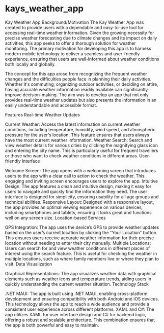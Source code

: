 # kays_weather_app
Kay Weather App Background/Motivation The Kay Weather App was created to provide users with a dependable and easy-to-use tool for accessing real-time weather information. Given the growing necessity for precise weather forecasting due to climate changes and its impact on daily activities, this app seeks to offer a thorough solution for weather monitoring. The primary motivation for developing this app is to harness modern mobile technology to deliver a seamless and user-friendly experience, ensuring that users are well-informed about weather conditions both locally and globally.

The concept for this app arose from recognizing the frequent weather changes and the difficulties people face in planning their daily activities. Whether it's commuting, organizing outdoor activities, or deciding on attire, having accurate weather information readily available can significantly improve decision-making. The aim was to develop an app that not only provides real-time weather updates but also presents the information in an easily understandable and accessible format.

Features Real-time Weather Updates

Current Weather: Access the latest information on current weather conditions, including temperature, humidity, wind speed, and atmospheric pressure for the user's location. This feature ensures that users always have the most current weather information.
Weather Search: Search and view weather details for various cities by clicking the magnifying glass icon and entering the city name. This is particularly useful for frequent travellers or those who want to check weather conditions in different areas.
User-friendly Interface

Welcome Screen: The app opens with a welcoming screen that introduces users to the app with a clear call to action to check the weather. This engaging and inviting screen encourages users to explore the app.
Intuitive Design: The app features a clean and intuitive design, making it easy for users to navigate and quickly find the information they need. The user interface is designed for simplicity, ensuring usability for all age groups and technical abilities.
Responsive Layout: Designed with a responsive layout, the app provides an optimal viewing experience on various devices, including smartphones and tablets, ensuring it looks great and functions well on any screen size.
Location-based Services

GPS Integration: The app uses the device’s GPS to provide weather updates based on the user’s current location by clicking the "Your Location" button. This ensures users receive accurate weather information for their precise location without needing to enter their city manually.
Multiple Locations: Users can search for and view weather conditions in different places of interest using the search feature. This is useful for checking the weather in multiple locations, such as where family members live or where they plan to visit.
Data Visualization

Graphical Representations: The app visualizes weather data with graphical elements such as weather icons and temperature trends, aiding users in quickly understanding the current weather situation.
Technology Stack

.NET MAUI: The app is built using .NET MAUI, enabling cross-platform development and ensuring compatibility with both Android and iOS devices. This technology allows the app to reach a wide audience and provide a consistent user experience across different platforms.
XAML and C#: The app utilizes XAML for user interface design and C# for backend logic, offering a robust and scalable architecture. This combination ensures that the app is both powerful and easy to maintain.

